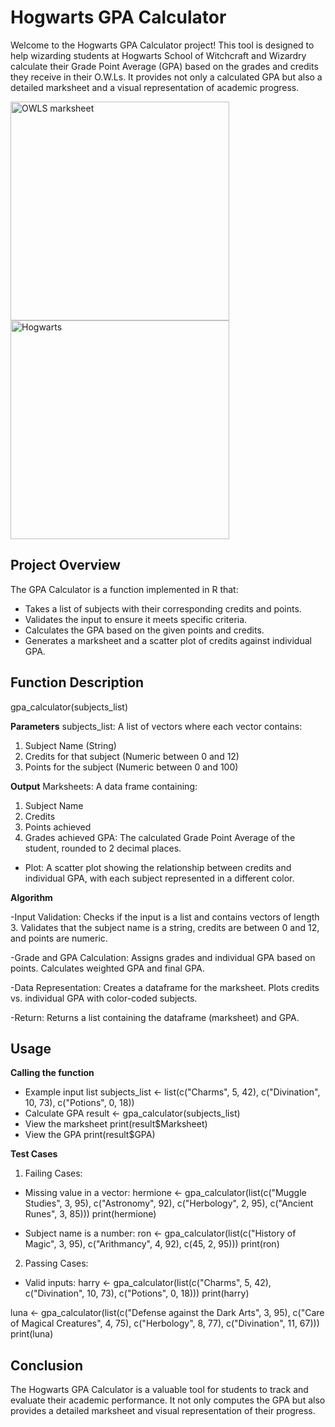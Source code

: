 # Hogwarts GPA Calculator
Welcome to the Hogwarts GPA Calculator project! This tool is designed to help wizarding students at Hogwarts School of Witchcraft and Wizardry calculate their Grade Point Average (GPA) based on the grades and credits they receive in their O.W.Ls. It provides not only a calculated GPA but also a detailed marksheet and a visual representation of academic progress.

<img src="https://github.com/user-attachments/assets/22c83159-57dc-41e4-9005-65a655081ed9" alt="OWLS marksheet" width="350"/>
<img src="https://github.com/user-attachments/assets/f7bfe3e4-07c2-4255-87ac-4c8dfb8e5243" alt="Hogwarts" width="350"/>

## Project Overview
The GPA Calculator is a function implemented in R that:
- Takes a list of subjects with their corresponding credits and points.
- Validates the input to ensure it meets specific criteria.
- Calculates the GPA based on the given points and credits.
- Generates a marksheet and a scatter plot of credits against individual GPA.

## Function Description
gpa_calculator(subjects_list)

**Parameters**
subjects_list: A list of vectors where each vector contains:
1. Subject Name (String)
2. Credits for that subject (Numeric between 0 and 12)
3. Points for the subject (Numeric between 0 and 100)
   
**Output**
Marksheets: A data frame containing:
1. Subject Name
2. Credits
3. Points achieved
4. Grades achieved
GPA: The calculated Grade Point Average of the student, rounded to 2 decimal places.
- Plot: A scatter plot showing the relationship between credits and individual GPA, with each subject represented in a different color.

**Algorithm**

-Input Validation:
Checks if the input is a list and contains vectors of length 3.
Validates that the subject name is a string, credits are between 0 and 12, and points are numeric.

-Grade and GPA Calculation:
Assigns grades and individual GPA based on points.
Calculates weighted GPA and final GPA.

-Data Representation:
Creates a dataframe for the marksheet.
Plots credits vs. individual GPA with color-coded subjects.

-Return:
Returns a list containing the dataframe (marksheet) and GPA.

## Usage
**Calling the function**
- Example input list
subjects_list <- list(c("Charms", 5, 42), c("Divination", 10, 73), c("Potions", 0, 18))
- Calculate GPA
result <- gpa_calculator(subjects_list)
- View the marksheet
print(result$Marksheet)
- View the GPA
print(result$GPA)

**Test Cases**
1. Failing Cases:
- Missing value in a vector:
hermione <- gpa_calculator(list(c("Muggle Studies", 3, 95), c("Astronomy", 92), c("Herbology", 2, 95), c("Ancient Runes", 3, 85)))
print(hermione)

- Subject name is a number:
ron <- gpa_calculator(list(c("History of Magic", 3, 95), c("Arithmancy", 4, 92), c(45, 2, 95)))
print(ron)

2. Passing Cases:
- Valid inputs:
harry <- gpa_calculator(list(c("Charms", 5, 42), c("Divination", 10, 73), c("Potions", 0, 18)))
print(harry)

luna <- gpa_calculator(list(c("Defense against the Dark Arts", 3, 95), c("Care of Magical Creatures", 4, 75), c("Herbology", 8, 77), c("Divination", 11, 67)))
print(luna)

## Conclusion
The Hogwarts GPA Calculator is a valuable tool for students to track and evaluate their academic performance. It not only computes the GPA but also provides a detailed marksheet and visual representation of their progress.
